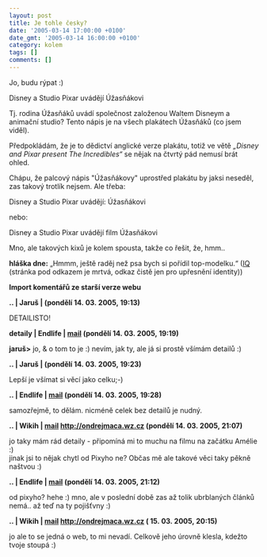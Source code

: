 ```yaml
---
layout: post
title: Je tohle česky?
date: '2005-03-14 17:00:00 +0100'
date_gmt: '2005-03-14 16:00:00 +0100'
category: kolem
tags: []
comments: []
---
```

<p>Jo, budu rýpat :)</p>
<p class="odsazeny">Disney a Studio Pixar uvádějí Úžasňákovi</p>
<p>Tj. rodina Úžasňáků uvádí společnost založenou Waltem Disneym a animační studio?
Tento nápis je na všech plakátech Úžasňáků (co jsem viděl).</p>
<p>Předpokládám, že je to dědictví anglické verze plakátu, totiž ve větě <em>&bdquo;Disney and
Pixar present The Incredibles&ldquo;</em> se nějak na čtvrtý pád nemusí brát
ohled.</p>
<p>Chápu, že palcový nápis "Úžasňákovy" uprostřed plakátu by jaksi neseděl, zas
takový trotlík nejsem. Ale třeba:</p>
<p class="odsazeny">Disney a Studio Pixar uvádějí: Úžasňákovi</p>
<p>nebo:</p>
<p class="odsazeny">Disney a Studio Pixar uvádějí film Úžasňákovi</p>
<p>Mno, ale takových kixů je kolem spousta, takže co řešit, že, hmm..</p>
<p><strong>hláška dne:</strong> &bdquo;Hmmm, ještě raděj než psa bych si pořídil
top-modelku.&ldquo; (<a href="http://iqland.wz.cz">IQ</a> (stránka pod odkazem
je mrtvá, odkaz čistě jen pro upřesnění identity))</p>
<div class="import-komentaru">
<p><strong>Import komentářů ze starší verze webu</strong></p>
<div class="comment">
<p style="font-weight:bold"><span class="compredmet">..</span> | <span class="comname">Jaruš</span> | (pondělí&nbsp;14.&nbsp;03.&nbsp;2005,&nbsp;19:13)</p>
<p>DETAILISTO! </p>
</div>
<div class="comment">
<p style="font-weight:bold"><span class="compredmet">detaily</span> | <span class="comname">Endlife</span> |  <a href="mailto:jan.martinek@post.cz">mail</a> (pondělí&nbsp;14.&nbsp;03.&nbsp;2005,&nbsp;19:19)</p>
<p><strong>jaruš&gt;</strong> jo, &amp; o tom to je :) nevím, jak ty, ale já si prostě všímám detailů :) </p>
</div>
<div class="comment">
<p style="font-weight:bold"><span class="compredmet">..</span> | <span class="comname">Jaruš</span> | (pondělí&nbsp;14.&nbsp;03.&nbsp;2005,&nbsp;19:23)</p>
<p>Lepší je všímat si věcí jako celku;-) </p>
</div>
<div class="comment">
<p style="font-weight:bold"><span class="compredmet">..</span> | <span class="comname">Endlife</span> |  <a href="mailto:jan.martinek@post.cz">mail</a> (pondělí&nbsp;14.&nbsp;03.&nbsp;2005,&nbsp;19:28)</p>
<p>samozřejmě, to dělám. nicméně celek bez detailů je nudný. </p>
</div>
<div class="comment">
<p style="font-weight:bold"><span class="compredmet">..</span> | <span class="comname">Wikih</span> |  <a href="mailto:ondrejmaca@centrum.cz">mail</a>  <a href="http://ondrejmaca.wz.cz">http://ondrejmaca.wz.cz</a> (pondělí&nbsp;14.&nbsp;03.&nbsp;2005,&nbsp;21:07)</p>
<p>jo taky mám rád detaily - připomíná mi to muchu na filmu na začátku Amélie :) <br> jinak jsi to nějak chytl od Pixyho ne? Občas mě ale takové věci taky pěkně naštvou :) </p>
</div>
<div class="comment">
<p style="font-weight:bold"><span class="compredmet">..</span> | <span class="comname">Endlife</span> |  <a href="mailto:jan.martinek@post.cz">mail</a> (pondělí&nbsp;14.&nbsp;03.&nbsp;2005,&nbsp;21:12)</p>
<p>od pixyho? hehe :) mno, ale v poslední době zas až tolik ubrblaných článků nemá.. až teď na ty pojišťvny :) </p>
</div>
<div class="comment">
<p style="font-weight:bold"><span class="compredmet">..</span> | <span class="comname">Wikih</span> |  <a href="mailto:ondrejmaca@centrum.cz">mail</a>  <a href="http://ondrejmaca.wz.cz">http://ondrejmaca.wz.cz</a> (&nbsp;15.&nbsp;03.&nbsp;2005,&nbsp;20:15)</p>
<p>jo ale to se jedná o web, to mi nevadí. Celkově jeho úrovně klesla, kdežto tvoje stoupá :) </p>
</div>
</div>
